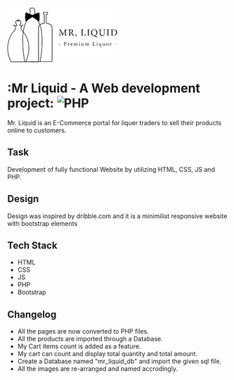 ![Mr.Liquid Logo](/testliquid/images/logo.png)

# :Mr Liquid - A Web development project: ![PHP](https://img.shields.io/static/v1?label=PHP&message=5.3.9&color=PURPLE)

  Mr. Liquid is an E-Commerce portal for liquer traders to sell their products online to customers.

## Task
  Development of fully functional Website by utilizing HTML, CSS, JS and PHP.
  
## Design 
  Design was inspired by dribble.com and it is a minimilist responsive website with bootstrap elements

## Tech Stack
  * HTML
  * CSS
  * JS
  * PHP
  * Bootstrap

## Changelog

  * All the pages are now converted to PHP files.
  * All the products are imported through a Database.
  * My Cart items count is added as a feature.
  * My cart can count and display total quantity and total amount.
  * Create a Database named "mr_liquid_db" and import the given sql file.
  * All the images are re-arranged and named accrodingly.
